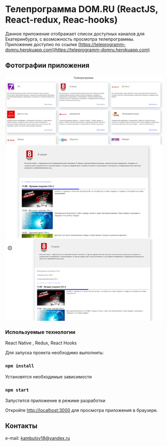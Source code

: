 # Телепрограмма DOM.RU (ReactJS, React-redux, Reac-hooks)

Данное приложение отображает список доступных каналов для Екатеринбурга, с возможность просмотра телепрограммы.
Приложение доступно по ссылке [https://teleprogramm-domru.herokuapp.com](https://teleprogramm-domru.herokuapp.com)

## Фотографии приложения
![Главная страница](https://github.com/Astral1004/teleprogramm-domru/blob/main/public/image-1.png)
![Телепрограмма канала](https://github.com/Astral1004/teleprogramm-domru/blob/main/public/image-2.png)
![Телепрограмма канала](https://github.com/Astral1004/teleprogramm-domru/blob/main/public/image-3.png)
### Используемые технологии 
React Native , Redux, React Hooks 

Для запуска проекта необходимо выполнить:
### `npm install`
Установятся необходимые зависимости
### `npm start`

Запустится приложение в режиме разработки

Откройте [http://localhost:3000](http://localhost:3000) для просмотра приложения в браузере.


## Контакты

e-mail: kambulov18@yandex.ru


